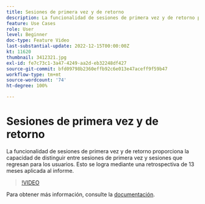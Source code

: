 ```yaml
---
title: Sesiones de primera vez y de retorno
description: La funcionalidad de sesiones de primera vez y de retorno proporciona la capacidad de distinguir entre sesiones de primera vez y sesiones que regresan para los usuarios. Esto se logra mediante una retrospectiva de 13 meses aplicada al informe.
feature: Use Cases
role: User
level: Beginner
doc-type: Feature Video
last-substantial-update: 2022-12-15T00:00:00Z
kt: 11620
thumbnail: 3412321.jpg
exl-id: fe7c73c1-3a47-4249-aa2d-eb32248df427
source-git-commit: bfd09798b2360effb92c6e013e47aceff9f59b47
workflow-type: tm+mt
source-wordcount: '74'
ht-degree: 100%

---
```


# Sesiones de primera vez y de retorno

La funcionalidad de sesiones de primera vez y de retorno proporciona la capacidad de distinguir entre sesiones de primera vez y sesiones que regresan para los usuarios. Esto se logra mediante una retrospectiva de 13 meses aplicada al informe.

>[!VIDEO](https://video.tv.adobe.com/v/3416832/?quality=12&learn=on&captions=spa)

Para obtener más información, consulte la [documentación](https://experienceleague.adobe.com/docs/analytics-platform/using/cja-usecases/data-views/data-views-usecases.html?lang=es#new-repeat).

